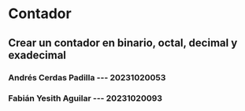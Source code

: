 # Contador
## Crear un contador en binario, octal, decimal y exadecimal
### Andrés Cerdas Padilla  --- 20231020053
### Fabián Yesith Aguilar  --- 20231020093